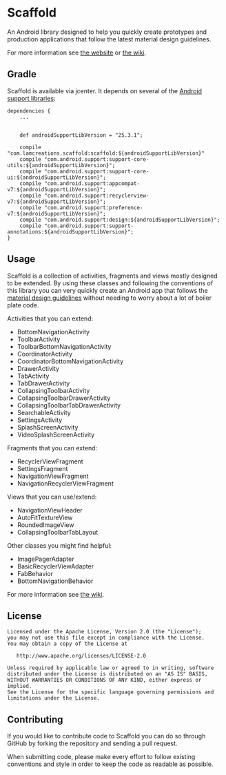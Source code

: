 Scaffold
========

An Android library designed to help you quickly create prototypes and production applications that follow the latest material
design guidelines.

For more information see [the website][4] or [the wiki][1].

Gradle
------

Scaffold is available via jcenter. It depends on several of the [Android support libraries][2]:

```
dependencies {
    ...


    def androidSupportLibVersion = "25.3.1";

    compile "com.lamcreations.scaffold:scaffold:${androidSupportLibVersion}"
    compile "com.android.support:support-core-utils:${androidSupportLibVersion}";
    compile "com.android.support:support-core-ui:${androidSupportLibVersion}";
    compile "com.android.support:appcompat-v7:${androidSupportLibVersion}";
    compile "com.android.support:recyclerview-v7:${androidSupportLibVersion}";
    compile "com.android.support:preference-v7:${androidSupportLibVersion}";
    compile "com.android.support:design:${androidSupportLibVersion}";
    compile "com.android.support:support-annotations:${androidSupportLibVersion}";
}
```

Usage
-----
Scaffold is a collection of activities, fragments and views mostly designed to be extended. By using
these classes and following the conventions of this library you can very quickly create an Android app
that follows the [material design guidelines][3] without needing to worry about a lot of boiler plate code.

Activities that you can extend:

*  BottomNavigationActivity
*  ToolbarActivity
*  ToolbarBottomNavigationActivity
*  CoordinatorActivity
*  CoordinatorBottomNavigationActivity
*  DrawerActivity
*  TabActivity
*  TabDrawerActivity
*  CollapsingToolbarActivity
*  CollapsingToolbarDrawerActivity
*  CollapsingToolbarTabDrawerActivity
*  SearchableActivity
*  SettingsActivity
*  SplashScreenActivity
*  VideoSplashScreenActivity

Fragments that you can extend:

*  RecyclerViewFragment
*  SettingsFragment
*  NavigationViewFragment
*  NavigationRecyclerViewFragment

Views that you can use/extend:

*  NavigationViewHeader
*  AutoFitTextureView
*  RoundedImageView
*  CollapsingToolbarTabLayout

Other classes you might find helpful:

*  ImagePagerAdapter
*  BasicRecyclerViewAdapter
*  FabBehavior
*  BottomNavigationBehavior

For more information see [the wiki][1].

License
-------

    Licensed under the Apache License, Version 2.0 (the "License");
    you may not use this file except in compliance with the License.
    You may obtain a copy of the License at

       http://www.apache.org/licenses/LICENSE-2.0

    Unless required by applicable law or agreed to in writing, software
    distributed under the License is distributed on an "AS IS" BASIS,
    WITHOUT WARRANTIES OR CONDITIONS OF ANY KIND, either express or implied.
    See the License for the specific language governing permissions and
    limitations under the License.

Contributing
------------

If you would like to contribute code to Scaffold you can do so through GitHub by
forking the repository and sending a pull request.

When submitting code, please make every effort to follow existing conventions
and style in order to keep the code as readable as possible.


 [1]: https://github.com/lmckenzie/scaffold/wiki
 [2]: http://developer.android.com/tools/support-library/features.html
 [3]: https://www.google.com/design/spec/material-design/introduction.html
 [4]: http://lmckenzie.github.io/scaffold
